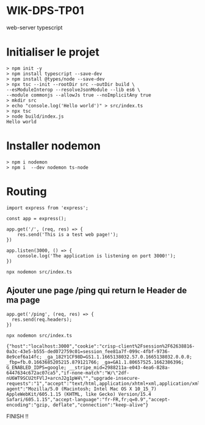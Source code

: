 # WIK-DPS-TP01
web-server typescript

# Initialiser le projet


```
> npm init -y
> npm install typescript --save-dev
> npm install @types/node --save-dev
> npx tsc --init --rootDir src --outDir build \
--esModuleInterop --resolveJsonModule --lib es6 \
--module commonjs --allowJs true --noImplicitAny true
> mkdir src
> echo "console.log('Hello world')" > src/index.ts
> npx tsc
> node build/index.js
Hello world
```

# Installer nodemon 

```
> npm i nodemon
> npm i  --dev nodemon ts-node
```

# Routing

```
import express from 'express';

const app = express();

app.get('/', (req, res) => {
    res.send('This is a test web page!');
})

app.listen(3000, () => {
    console.log('The application is listening on port 3000!');
})
```

```npx nodemon src/index.ts```

## Ajouter une page /ping qui return le Header de ma page

```
app.get('/ping', (req, res) => {
  res.send(req.headers);
})
```

```npx nodemon src/index.ts```

```
{"host":"localhost:3000","cookie":"crisp-client%2Fsession%2F62638816-0a3c-43e5-b555-ded072759c01=session_fee81a7f-099c-4fbf-9736-8e9cef6a14fc; _ga_182Y1CF98D=GS1.1.1665138032.57.0.1665138032.0.0.0; _fbp=fb.0.1663685205215.879121766; _ga=GA1.1.80657525.1662386396; G_ENABLED_IDPS=google; __stripe_mid=2988211a-e043-4ea6-828a-6447634c672ac07ca5","if-none-match":"W/\"2df-nU6WT9SCU2tFVlJ+arcnJ2g1pW4\"","upgrade-insecure-requests":"1","accept":"text/html,application/xhtml+xml,application/xml;q=0.9,*/*;q=0.8","user-agent":"Mozilla/5.0 (Macintosh; Intel Mac OS X 10_15_7) AppleWebKit/605.1.15 (KHTML, like Gecko) Version/15.4 Safari/605.1.15","accept-language":"fr-FR,fr;q=0.9","accept-encoding":"gzip, deflate","connection":"keep-alive"}
```

FINISH !!